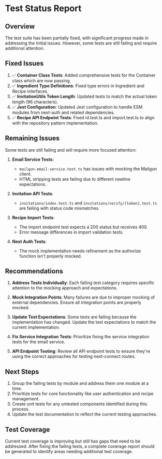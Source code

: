 # Test Status Report

## Overview
The test suite has been partially fixed, with significant progress made in addressing the initial issues. However, some tests are still failing and require additional attention.

## Fixed Issues
1. ✅ **Container Class Tests**: Added comprehensive tests for the Container class which are now passing.
2. ✅ **Ingredient Type Definitions**: Fixed type errors in Ingredient and Recipe interfaces.
3. ✅ **InvitationUtils Token Length**: Updated tests to match the actual token length (96 characters).
4. ✅ **Jest Configuration**: Updated Jest configuration to handle ESM modules from next-auth and related dependencies.
5. ✅ **Recipe API Endpoint Tests**: Fixed id.test.ts and import.test.ts to align with the repository pattern implementation.

## Remaining Issues
Some tests are still failing and will require more focused attention:

1. **Email Service Tests**:
   - `mailgun-email-service.test.ts` has issues with mocking the Mailgun client.
   - HTML stripping tests are failing due to different newline expectations.

2. **Invitation API Tests**:
   - `invitations/index.test.ts` and `invitations/verify/[token].test.ts` are failing with status code mismatches.

3. **Recipe Import Tests**:
   - The import endpoint test expects a 200 status but receives 400.
   - Error message differences in import validation tests.

4. **Next Auth Tests**:
   - The mock implementation needs refinement as the authorize function isn't properly mocked.

## Recommendations
1. **Address Tests Individually**: Each failing test category requires specific attention to the mocking approach and expectations.

2. **Mock Integration Points**: Many failures are due to improper mocking of external dependencies. Ensure all integration points are properly mocked.

3. **Update Test Expectations**: Some tests are failing because the implementation has changed. Update the test expectations to match the current implementation.

4. **Fix Service Integration Tests**: Prioritize fixing the service integration tests for the email service.

5. **API Endpoint Testing**: Review all API endpoint tests to ensure they're using the correct approaches for testing next-connect routes.

## Next Steps
1. Group the failing tests by module and address them one module at a time.
2. Prioritize tests for core functionality like user authentication and recipe management.
3. Create unit tests for any untested components identified during this process.
4. Update the test documentation to reflect the current testing approaches.

## Test Coverage
Current test coverage is improving but still has gaps that need to be addressed. After fixing the failing tests, a complete coverage report should be generated to identify areas needing additional test coverage.